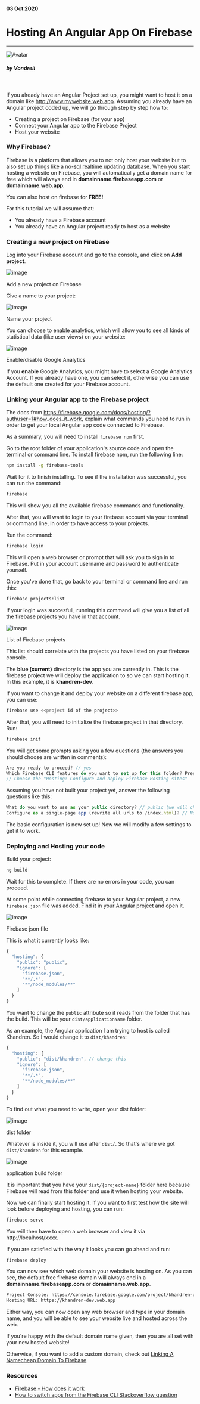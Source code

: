 <div class="writtenContent">

#### 03 Oct 2020
# Hosting An Angular App On Firebase
___

<!-- ----------- Intro ----------- -->
<div class="avatar-block">
    <img src="../../../assets/social/profile.jpg" loading="lazy" alt="Avatar" class="avatar avatar-align">
    <h5 class="avatar-text avatar-align"> by Vondreii</h5>
</div>
<br>
<!-- <div class="image-container">
    <img src="../../../assets/content/post-images/hostingAnAngularAppOnFirebase/header.jpg" loading="lazy" alt="image" class="image-full"/>
  	<div class="image-description"><p>Photo by <a href="https://unsplash.com/@courtniebt13">Courtnie Tosana</a> on Unsplash</p></div>
</div> -->
<!-- ----------------------------- -->

If you already have an Angular Project set up, you might want to host it on a domain like http://www.mywebsite.web.app. Assuming you already have an Angular project coded up, we will go through step by step how to:
* Creating a project on Firebase (for your app)
* Connect your Angular app to the Firebase Project
* Host your website

### Why Firebase?

Firebase is a platform that allows you to not only host your website but to also set up things like a [no-sql realtime updating database](https://firebase.google.com/docs/database). When you start hosting a website on Firebase, you will automatically get a domain name for free which will always end in **domainname.firebaseapp.com** or **domainname.web.app**.

You can also host on firebase for **FREE!**

For this tutorial we will assume that:

- You already have a Firebase account
- You already have an Angular project ready to host as a website

### Creating a new project on Firebase

Log into your Firebase account and go to the console, and click on **Add project**.

<!-- ----------- Image ----------- -->
<div class="image-container">
	<img src="../../../assets/content/post-images/hostingAnAngularAppOnFirebase/add-a-project.PNG" loading="lazy" alt="image" class="image-full"/>
	<div class="image-description"><p>Add a new project on Firebase</p></div>
</div>
<!-- ----------------------------- -->

Give a name to your project:

<!-- ----------- Image ----------- -->
<div class="image-container">
	<img src="../../../assets/content/post-images/hostingAnAngularAppOnFirebase/project-name.PNG" loading="lazy" alt="image" class="image-full"/>
	<div class="image-description"><p>Name your project</p></div>
</div>
<!-- ----------------------------- -->

You can choose to enable analytics, which will allow you to see all kinds of statistical data (like user views) on your website:

<!-- ----------- Image ----------- -->
<div class="image-container">
	<img src="../../../assets/content/post-images/hostingAnAngularAppOnFirebase/analytics.PNG" loading="lazy" alt="image" class="image-full"/>
	<div class="image-description"><p>Enable/disable Google Analytics</p></div>
</div>
<!-- ----------------------------- -->

If you **enable** Google Analytics, you might have to select a Google Analytics Account. If you already have one, you can select it, otherwise you can use the default one created for your Firebase account.

### Linking your Angular app to the Firebase project

The docs from https://firebase.google.com/docs/hosting/?authuser=1#how_does_it_work, explain what commands you need to run in order to get your local Angular app code connected to Firebase.  

As a summary, you will need to install `firebase npm` first. 

Go to the root folder of your application's source code and open the terminal or command line. To install firebase npm, run the following line:

```bash
npm install -g firebase-tools
```

Wait for it to finish installing. To see if the installation was successful, you can run the command:

```bash
firebase
```

This will show you all the available firebase commands and functionality.

After that, you will want to login to your firebase account via your terminal or command line, in order to have access to your projects. 

Run the command:

```bash
firebase login
```

This will open a web browser or prompt that will ask you to sign in to Firebase. Put in your account username and password to authenticate yourself.

Once you've done that, go back to your terminal or command line and run this:

```bash
firebase projects:list
```

If your login was succesfull, running this command will give you a list of all the firebase projects you have in that account. 

<!-- ----------- Image ----------- -->
<div class="image-container">
	<img src="../../../assets/content/post-images/hostingAnAngularAppOnFirebase/firebase_projects_list.PNG" loading="lazy" alt="image" class="image"/>
	<div class="image-description"><p>List of Firebase projects</p></div>
</div>
<!-- ----------------------------- -->

This list should correlate with the projects you have listed on your firebase console.

The **blue (current)** directory is the app you are currently in. This is the firebase project we will deploy the application to so we can start hosting it. In this example, it is **khandren-dev**.

If you want to change it and deploy your website on a different firebase app, you can use:

```bash
firebase use <<project id of the project>>
```

After that, you will need to initialize the firebase project in that directory. Run: 

```bash
firebase init
```

You will get some prompts asking you a few questions (the answers you should choose are written in comments):

```js
Are you ready to proceed? // yes
Which Firebase CLI features do you want to set up for this folder? Press Space to select features, then Enter to confirm your choices. 
// Choose the "Hosting: Configure and deploy Firebase Hosting sites"
```

Assuming you have not built your project yet, answer the following questions like this:

```js
What do you want to use as your public directory? // public (we will change this later)
Configure as a single-page app (rewrite all urls to /index.html)? // No
```

The basic configuration is now set up! Now we will modify a few settings to get it to work.

### Deploying and Hosting your code

Build your project:

```bash
ng build
```

Wait for this to complete. If there are no errors in your code, you can proceed.

At some point while connecting firebase to your Angular project, a new `firebase.json` file was added. Find it in your Angular project and open it.

<!-- ----------- Image ----------- -->
<div class="image-container">
	<img src="../../../assets/content/post-images/hostingAnAngularAppOnFirebase/firebase_json.PNG" loading="lazy" alt="image" class="image"/>
	<div class="image-description"><p>Firebase json file</p></div>
</div>
<!-- ----------------------------- -->

This is what it currently looks like:

```js
{
  "hosting": {
    "public": "public", 
    "ignore": [
      "firebase.json",
      "**/.*",
      "**/node_modules/**"
    ]
  }
}
```

You want to change the `public` attribute so it reads from the folder that has the build. This will be your `dist/applicationName` folder. 

As an example, the Angular application I am trying to host is called Khandren. So I would change it to `dist/khandren`:

```js
{
  "hosting": {
    "public": "dist/khandren", // change this
    "ignore": [
      "firebase.json",
      "**/.*",
      "**/node_modules/**"
    ]
  }
}
```

To find out what you need to write, open your dist folder:

<!-- ----------- Image ----------- -->
<div class="image-container">
	<img src="../../../assets/content/post-images/hostingAnAngularAppOnFirebase/dist.PNG" loading="lazy" alt="image" class="image"/>
	<div class="image-description"><p>dist folder</p></div>
</div>
<!-- ----------------------------- -->

Whatever is inside it, you will use after `dist/`. So that's where we got `dist/khandren` for this example.

<!-- ----------- Image ----------- -->
<div class="image-container">
	<img src="../../../assets/content/post-images/hostingAnAngularAppOnFirebase/dist-application.PNG" loading="lazy" alt="image" class="image"/>
	<div class="image-description"><p>application build folder</p></div>
</div>
<!-- ----------------------------- -->

It is important that you have your `dist/{project-name}` folder here because Firebase will read from this folder and use it when hosting your website.

Now we can finally start hosting it. If you want to first test how the site will look before deploying and hosting, you can run:

```bash
firebase serve

```

You will then have to open a web browser and view it via http://localhost/xxxx.

If you are satisfied with the way it looks you can go ahead and run:

```bash
firebase deploy

```

You can now see which web domain your website is hosting on. As you can see, the default free firebase domain will always end in a 
**domainname.firebaseapp.com** or **domainname.web.app**.

```bash
Project Console: https://console.firebase.google.com/project/khandren-dev/overview
Hosting URL: https://khandren-dev.web.app

```

Either way, you can now open any web browser and type in your domain name, and you will be able to see your website live and hosted across the web.

If you're happy with the default domain name given, then you are all set with your new hosted website!

Otherwise, if you want to add a custom domain, check out [Linking A Namecheap Domain To Firebase](/content/post/linkingANamecheapDomainToFirebase).

### Resources
* [Firebase - How does it work](https://firebase.google.com/docs/hosting/?authuser=1#how_does_it_work)
* [How to switch apps from the Firebase CLI Stackoverflow question](https://stackoverflow.com/questions/36432458/how-do-i-switch-apps-from-the-firebase-cli)

<br><br>

</div>